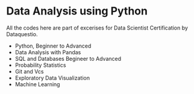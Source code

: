# Data Analysis using Python

All the codes here are part of excerises for Data Scientist Certification by Dataquestio.
* Python, Beginner to Advanced
* Data Analysis with Pandas
* SQL and Databases Begineer to Advanced
* Probability Statistics
* Git and Vcs
* Exploratory Data Visualization
* Machine Learning

